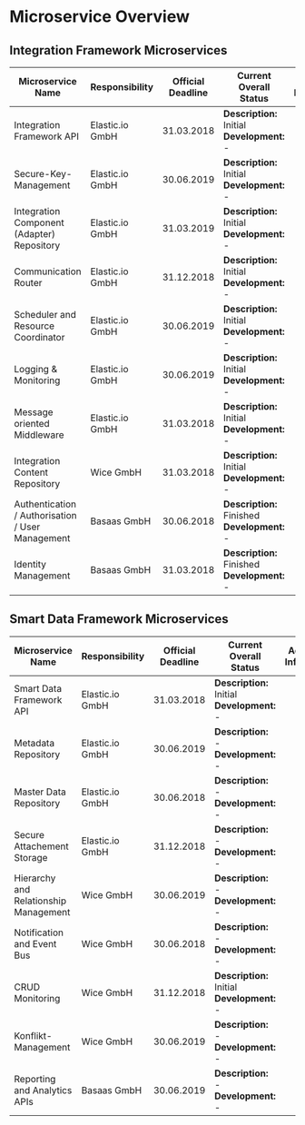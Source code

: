 # Microservice Overview
## Integration Framework Microservices
|Microservice Name|Responsibility|Official Deadline|Current Overall Status|Additional Information|Link to documentation|
|---|---|---|---|---|---|
|Integration Framework API|Elastic.io GmbH|31.03.2018|**Description:** Initial <br> **Development:** -||- [OIH APIs](/OihAPIs/README.md)|
|Secure-Key-Management|Elastic.io GmbH|30.06.2019|**Description:** Initial <br> **Development:** -||- [Secure-Key-Management](/SecureAccessControl/SecureKeyManagement.md)|
|Integration Component (Adapter) Repository|Elastic.io GmbH|31.03.2019|**Description:** Initial <br> **Development:** -||- [IntegrationComponentRepository](/RepositoryManagement/IntegrationComponentRepository.md)|
|Communication Router|Elastic.io GmbH|31.12.2018|**Description:** Initial <br> **Development:** -||- [CommunicationRouter](/MessageProcessing/CommunicationRouter.md)|
|Scheduler and Resource Coordinator|Elastic.io GmbH|30.06.2019|**Description:** Initial <br> **Development:** -||- [Scheduler and Resource Coordinator](/MessageProcessing/SchedulerResourceCoordinator.md)|
|Logging & Monitoring|Elastic.io GmbH|30.06.2019|**Description:** Initial <br> **Development:** -||- [Logging and Monitoring](/ManagementServices/LoggingMonitoring.md)|
|Message oriented Middleware|Elastic.io GmbH|31.03.2018|**Description:** Initial <br> **Development:** -||- [MessageOrientedMiddleware](/MessageProcessing/MessageOrientedMiddleware.md)|
|Integration Content Repository|Wice GmbH|31.03.2018|**Description:** Initial <br> **Development:** -||- [IntegrationContentRepository](/RepositoryManagement/IntegrationContentRepository.md)|
|Authentication / Authorisation / User Management|Basaas GmbH|30.06.2018|**Description:** Finished <br> **Development:** -||- [ApiGateway](/SecureAccessControl/ApiGateway.md) <br> - [AccessControlManagement](/SecureAccessControl/AccessControlManagement.md) <br> - [AuthenticationAuthorisation](/SecureAccessControl/AuthenticationAuthorisationFlow.md) <br>|
|Identity Management|Basaas GmbH|31.03.2018|**Description:** Finished <br> **Development:** -||- [IAMConcept](/SecureAccessControl/IAMConcept.md) <br> - [Identity Management](/SecureAccessControl/IdentityManagement.md)|



## Smart Data Framework Microservices
|Microservice Name|Responsibility|Official Deadline|Current Overall Status|Additional Information|Link to documentation|
|---|---|---|---|---|---|
|Smart Data Framework API|Elastic.io GmbH|31.03.2018|**Description:** Initial <br> **Development:** -||- [YAML file for swagger documentation](/SmartDataFramework/oih-sdf-api-0.0.1.yaml)|
|Metadata Repository|Elastic.io GmbH|30.06.2019|**Description:** - <br> **Development:** -|||
|Master Data Repository|Elastic.io GmbH|30.06.2018|**Description:** - <br> **Development:** -|||
|Secure Attachement Storage|Elastic.io GmbH|31.12.2018|**Description:** - <br> **Development:** -|||
|Hierarchy and Relationship Management|Wice GmbH|30.06.2019|**Description:** - <br> **Development:** -|||
|Notification and Event Bus|Wice GmbH|30.06.2018|**Description:** - <br> **Development:** -|||
|CRUD Monitoring|Wice GmbH|31.12.2018|**Description:** Initial <br> **Development:** -||- [CRUD Monitoring](ManagementServices/CRUDMonitoring.md)|
|Konflikt-Management|Wice GmbH|30.06.2019|**Description:** - <br> **Development:** -|||
|Reporting and Analytics APIs|Basaas GmbH|30.06.2019|**Description:** - <br> **Development:** -|||
